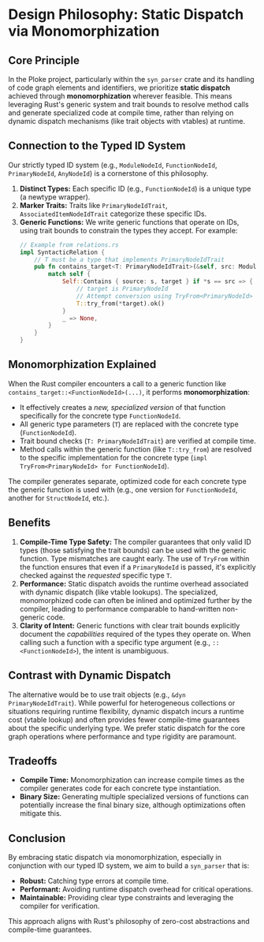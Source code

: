 # Design Philosophy: Static Dispatch via Monomorphization

## Core Principle

In the Ploke project, particularly within the `syn_parser` crate and its handling of code graph elements and identifiers, we prioritize **static dispatch** achieved through **monomorphization** wherever feasible. This means leveraging Rust's generic system and trait bounds to resolve method calls and generate specialized code at compile time, rather than relying on dynamic dispatch mechanisms (like trait objects with vtables) at runtime.

## Connection to the Typed ID System

Our strictly typed ID system (e.g., `ModuleNodeId`, `FunctionNodeId`, `PrimaryNodeId`, `AnyNodeId`) is a cornerstone of this philosophy.

1.  **Distinct Types:** Each specific ID (e.g., `FunctionNodeId`) is a unique type (a newtype wrapper).
2.  **Marker Traits:** Traits like `PrimaryNodeIdTrait`, `AssociatedItemNodeIdTrait` categorize these specific IDs.
3.  **Generic Functions:** We write generic functions that operate on IDs, using trait bounds to constrain the types they accept. For example:
    ```rust
    // Example from relations.rs
    impl SyntacticRelation {
        // T must be a type that implements PrimaryNodeIdTrait
        pub fn contains_target<T: PrimaryNodeIdTrait>(&self, src: ModuleNodeId) -> Option<T> {
            match self {
                Self::Contains { source: s, target } if *s == src => {
                    // target is PrimaryNodeId
                    // Attempt conversion using TryFrom<PrimaryNodeId> for T
                    T::try_from(*target).ok()
                }
                _ => None,
            }
        }
    }
    ```

## Monomorphization Explained

When the Rust compiler encounters a call to a generic function like `contains_target::<FunctionNodeId>(...)`, it performs **monomorphization**:

*   It effectively creates a *new, specialized version* of that function specifically for the concrete type `FunctionNodeId`.
*   All generic type parameters (`T`) are replaced with the concrete type (`FunctionNodeId`).
*   Trait bound checks (`T: PrimaryNodeIdTrait`) are verified at compile time.
*   Method calls within the generic function (like `T::try_from`) are resolved to the specific implementation for the concrete type (`impl TryFrom<PrimaryNodeId> for FunctionNodeId`).

The compiler generates separate, optimized code for each concrete type the generic function is used with (e.g., one version for `FunctionNodeId`, another for `StructNodeId`, etc.).

## Benefits

1.  **Compile-Time Type Safety:** The compiler guarantees that only valid ID types (those satisfying the trait bounds) can be used with the generic function. Type mismatches are caught early. The use of `TryFrom` within the function ensures that even if a `PrimaryNodeId` is passed, it's explicitly checked against the *requested* specific type `T`.
2.  **Performance:** Static dispatch avoids the runtime overhead associated with dynamic dispatch (like vtable lookups). The specialized, monomorphized code can often be inlined and optimized further by the compiler, leading to performance comparable to hand-written non-generic code.
3.  **Clarity of Intent:** Generic functions with clear trait bounds explicitly document the *capabilities* required of the types they operate on. When calling such a function with a specific type argument (e.g., `::<FunctionNodeId>`), the intent is unambiguous.

## Contrast with Dynamic Dispatch

The alternative would be to use trait objects (e.g., `&dyn PrimaryNodeIdTrait`). While powerful for heterogeneous collections or situations requiring runtime flexibility, dynamic dispatch incurs a runtime cost (vtable lookup) and often provides fewer compile-time guarantees about the specific underlying type. We prefer static dispatch for the core graph operations where performance and type rigidity are paramount.

## Tradeoffs

*   **Compile Time:** Monomorphization can increase compile times as the compiler generates code for each concrete type instantiation.
*   **Binary Size:** Generating multiple specialized versions of functions can potentially increase the final binary size, although optimizations often mitigate this.

## Conclusion

By embracing static dispatch via monomorphization, especially in conjunction with our typed ID system, we aim to build a `syn_parser` that is:

*   **Robust:** Catching type errors at compile time.
*   **Performant:** Avoiding runtime dispatch overhead for critical operations.
*   **Maintainable:** Providing clear type constraints and leveraging the compiler for verification.

This approach aligns with Rust's philosophy of zero-cost abstractions and compile-time guarantees.
